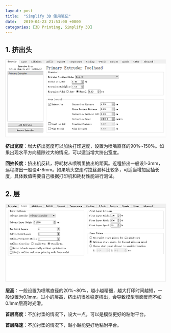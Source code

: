 ```yaml
---
layout: post
title:  "Simplify 3D 使用笔记"
date:   2019-04-23 21:53:00 +0000
categories: [3D Printing, Simplify 3D]
---
```


## 1. 挤出头

![](/assets/img/2019-04-23-Simplify3D使用笔记.assets/Extruder.png)

**挤出宽度**：增大挤出宽度可以加快打印速度，设置为喷嘴直径的90%~150%。如果出现水平方向缝隙过大的情况，可以适当增大挤出宽度。

**回抽长度**：挤出机反转，将耗材从喷嘴里抽出的距离。近程挤出一般设1-3mm，远程挤出一般设4-8mm。如果喷头空走时拉丝漏料比较多，可适当增加回抽长度，具体数值需要自己根据打印机和耗材性能进行测试。

## 2. 层

![](/assets/img/2019-04-23-Simplify3D使用笔记.assets/Layer.png)

**层高**：一般设置为喷嘴直径的20%~80%，越小越精细，越大打印时间越短，一般设置为0.1mm。过小的层高，挤出机很难稳定挤出，会导致模型表面反而不如0.1mm层高时光滑。

**首层高度**：不加衬垫的情况下，设大一点，可以是模型更好的粘附平台。

**首层降速**：不加衬垫的情况下，越小越能更好地粘附平台。
